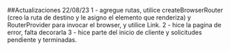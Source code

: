 ##Actualizaciones
22/08/23
1 - agregue rutas, utilice createBrowserRouter (creo la ruta de destino y le asigno el elemento que renderiza) y RouterProvider para invocar el browser, y utilice Link.
2 - hice la pagina de error, falta decorarla
3 - hice parte del inicio de cliente y solicitudes pendiente y terminadas.